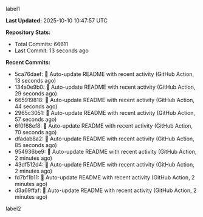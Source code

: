 
label1 
<!-- ACTIVITY_START -->
**Last Updated:** 2025-10-10 10:47:57 UTC

**Repository Stats:**
- Total Commits: 66611
- Last Commit: 13 seconds ago

**Recent Commits:**
- 5ca76daef: 🤖 Auto-update README with recent activity (GitHub Action, 13 seconds ago)
- 134a0e9b0: 🤖 Auto-update README with recent activity (GitHub Action, 29 seconds ago)
- 665919818: 🤖 Auto-update README with recent activity (GitHub Action, 44 seconds ago)
- 2965c3051: 🤖 Auto-update README with recent activity (GitHub Action, 57 seconds ago)
- 6f0f68ef8: 🤖 Auto-update README with recent activity (GitHub Action, 70 seconds ago)
- dfadab8a2: 🤖 Auto-update README with recent activity (GitHub Action, 85 seconds ago)
- 954936be9: 🤖 Auto-update README with recent activity (GitHub Action, 2 minutes ago)
- 43df512d4: 🤖 Auto-update README with recent activity (GitHub Action, 2 minutes ago)
- fd7bf1b11: 🤖 Auto-update README with recent activity (GitHub Action, 2 minutes ago)
- d3a69ffaf: 🤖 Auto-update README with recent activity (GitHub Action, 2 minutes ago)
<!-- ACTIVITY_END -->

label2

